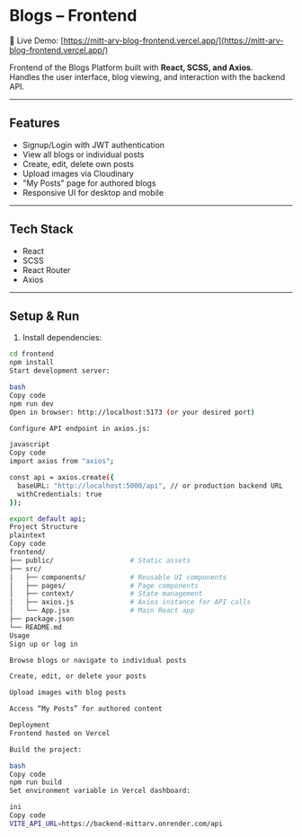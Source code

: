 # Blogs – Frontend

🚀 Live Demo: [https://mitt-arv-blog-frontend.vercel.app/](https://mitt-arv-blog-frontend.vercel.app/)

Frontend of the Blogs Platform built with **React, SCSS, and Axios**.  
Handles the user interface, blog viewing, and interaction with the backend API.

---

## Features
- Signup/Login with JWT authentication
- View all blogs or individual posts
- Create, edit, delete own posts
- Upload images via Cloudinary
- "My Posts" page for authored blogs
- Responsive UI for desktop and mobile

---

## Tech Stack
- React
- SCSS
- React Router
- Axios

---

## Setup & Run

1. Install dependencies:
```bash
cd frontend
npm install
Start development server:

bash
Copy code
npm run dev
Open in browser: http://localhost:5173 (or your desired port)

Configure API endpoint in axios.js:

javascript
Copy code
import axios from "axios";

const api = axios.create({
  baseURL: "http://localhost:5000/api", // or production backend URL
  withCredentials: true
});

export default api;
Project Structure
plaintext
Copy code
frontend/
├── public/                   # Static assets
├── src/
│   ├── components/           # Reusable UI components
│   ├── pages/                # Page components
│   ├── context/              # State management
│   ├── axios.js              # Axios instance for API calls
│   └── App.jsx               # Main React app
├── package.json
└── README.md
Usage
Sign up or log in

Browse blogs or navigate to individual posts

Create, edit, or delete your posts

Upload images with blog posts

Access “My Posts” for authored content

Deployment
Frontend hosted on Vercel

Build the project:

bash
Copy code
npm run build
Set environment variable in Vercel dashboard:

ini
Copy code
VITE_API_URL=https://backend-mittarv.onrender.com/api
